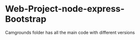 # Web-Project-node-express-Bootstrap
Camgrounds folder has all the main code with different versions
